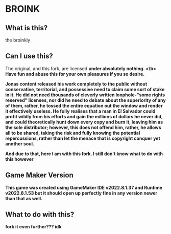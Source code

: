 # BROINK

## What is this?
the broinkly 

## Can I use this?
The original, and this fork, are licensed <b> under absolutely nothing. <\b> Have fun and abuse this for your own pleasures if you so desire.

Jonas content released his work completely to the public without conservative, territorial, and possessive need to claim some sort of stake in it. He did not need thousands of cleverly written loophole-"some rights reserved" licenses, nor did he need to debate about the superiority of any of them, rather, he tossed the entire equation out the window and render it effectively useless. He fully realises that a man in El Salvador could profit wildly from his efforts and gain the millions of dollars he never did, and could theoretically hunt down every copy and burn it, leaving him as the sole distributor; however, this does not offend him, rather, he allows all to be shared, taking the risk and fully knowing the potential repercussions, rather than let the menace that is copyright conquer yet another soul. 

And due to that, here I am with this fork. 
I still don't know what to do with this however

## Game Maker Version
This game was created using GameMaker IDE v2022.8.1.37 and Runtime v2022.8.1.53 but it should open up perfectly fine in any version newer than that as well.

## What to do with this?
fork it even further??? idk
